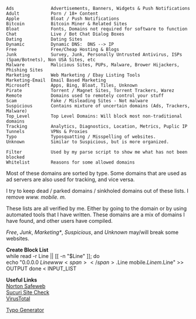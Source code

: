     Ads              Advertisements, Banners, Widgets & Push Notifications  
    Adult            Porn / 18+ Content  
    Apple            Bloat / Push Notifications  
    Bitcoin          Bitcoin Miner & Related Sites  
    Bloat            Fonts, Domains not required for software to function  
    Chat             Live / Bot Chat Dialog Boxes  
    Dating           Dating Sites  
    Dynamic          Dynamic DNS:  DNS --> IP  
    Free             Free/Cheap Hosting & Blogs  
    Junk             Survey, Junk, Personally Untrusted Antivirus, ISPs (Spam/Botnets), Non USA Sites, etc  
    Malware          Malicious Sites, PUPs, Malware, Brower Hijackers, Phishing Sites  
    Marketing        Web Marketing / Ebay Listing Tools  
    Marketing-Email  Email Based Marketing  
    Microsoft        Apps, Bing, Bloat, Tiles, Unknown  
    Pirate           Torrent / Magnet Sites, Torrent Trackers, Warez  
    Remote           Domains used to remotely control your stuff  
    Scam             Fake / Misleading Sites - Not malware  
    Suspicious       Contains mixture of uncertain domains (Ads, Trackers, Malware)  
    Top_Level        Top Level Domains: Will block most non-traditional domains  
    Tracking         Analytics, Diagnostics, Location, Metrics, Puplic IP  
    Tunnels          VPNs & Proxies
    Typo             Typosquatting / Misspelling of websites.  
    Unknown          Similar to Suspicious, but is more organized.  
  
    Filter           Used by my parse script to show me what has not been blocked
    Whitelist        Reasons for some allowed domains  

Most of these domains are sorted by type. Some domains that are used as ad servers are also used for tracking, and vice versa.  

I try to keep dead / parked domains / sinkholed domains out of these lists. I remove _www<span></span>._ _mobile._ _m._  

These lists are all verified by me. Either by going to the domain or by using automated tools that I have written. These domains are a mix of domains I have found, and other users have compiled.  
  
  
_Free_, _Junk_, _Marketing*_, _Suspicious_, and _Unknown_ may/will break some websites.
  
  
**Create Block List**  
  while read -r Line || [[ -n "$Line" ]]; do  
  echo "0.0.0.0 $Line www<span></span>.$Line mobile.$Line m.$Line" >> OUTPUT
  done < INPUT_LIST
  
  
__**Useful Links**__  
[Norton Safeweb](https://safeweb.norton.com/)  
[Sucuri Site Check](https://sitecheck.sucuri.net/)  
[VirusTotal](https://www.virustotal.com/gui/home/url)  
  
[Typo Generator](http://domaincheckplugin.com/typo)
